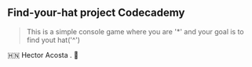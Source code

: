 ## Find-your-hat project Codecademy


> This is a simple console game where you are '*' and your 
goal is to find yout hat('^')

🇭🇳 Hector Acosta . 🚀 
